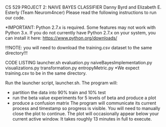 CS 529 PROJECT 2: NAIVE BAYES CLASSIFIER
Danny Byrd and Elizabeth E. Esterly (Team Neurom4ncer)
Please read the following instructions to run our code.

*IMPORTANT: Python 2.7.x is required. Some features may not work with Python 3.x.
If you do not currently have Python 2.7.x on your system, you can install it here: https://www.python.org/downloads/

!!!NOTE: you will need to download the training.csv dataset to the same directory!!!

CODE LISTING
launcher.sh
evaluation.py
naiveBayesImplementation.py
visualizations.py
transformation.py
entropyMetric.py
*We expect training.csv to be in the same directory.

Run the launcher script, launcher.sh.
The program will:
- partition the data into 90% train and 10% test
- run the beta value experiments for 5 levels of beta and produce a plot
- produce a confusion matrix
The program will communicate its current process and timestamp so progress is visible.
You will need to manually close the plot to continue. The plot will occasionally appear below your current active window.
It takes roughly 13 minutes in full to execute.
